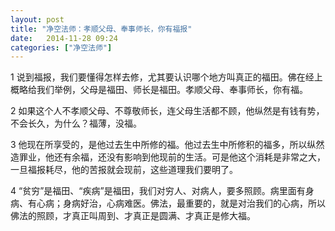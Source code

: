 ```yaml
---
layout: post
title: "净空法师：孝顺父母、奉事师长，你有福报"
date:   2014-11-28 09:24
categories: ["净空法师"]
---
```



1 说到福报，我们要懂得怎样去修，尤其要认识哪个地方叫真正的福田。佛在经上概略给我们举例，父母是福田、师长是福田。孝顺父母、奉事师长，你有福。

2 如果这个人不孝顺父母、不尊敬师长，连父母生活都不顾，他纵然是有钱有势，不会长久，为什么？福薄，没福。

3 他现在所享受的，是他过去生中所修的福。他过去生中所修积的福多，所以纵然造罪业，他还有余福，还没有影响到他现前的生活。可是他这个消耗是非常之大，一旦福报耗尽，他的苦报就会现前，这些道理我们要明了。

4 “贫穷”是福田、“疾病”是福田，我们对穷人、对病人，要多照顾。病里面有身病、有心病；身病好治，心病难医。佛法，最重要的，就是对治我们的心病，所以佛法的照顾，才真正叫周到、才真正是圆满、才真正是修大福。

　

